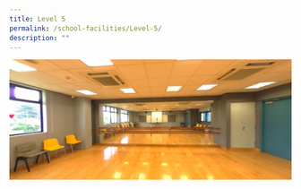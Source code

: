 ```yaml
---
title: Level 5
permalink: /school-facilities/Level-5/
description: ""
---
```

![](/images/School%20Facilities/Level%205/L5.png)